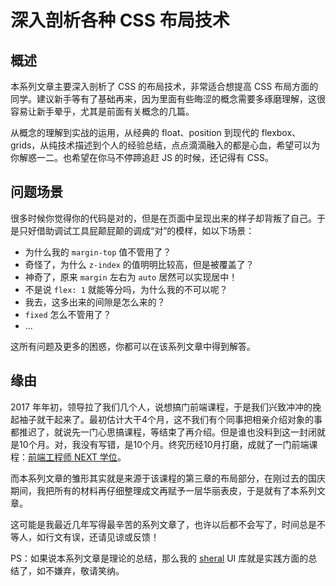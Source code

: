 # 深入剖析各种 CSS 布局技术

## 概述

本系列文章主要深入剖析了 CSS 的布局技术，非常适合想提高 CSS 布局方面的同学。建议新手等有了基础再来，因为里面有些晦涩的概念需要多琢磨理解，这很容易让新手晕乎，尤其是前面有关概念的几篇。

从概念的理解到实战的运用，从经典的 float、position 到现代的 flexbox、grids，从纯技术描述到个人的经验总结，点点滴滴融入的都是心血，希望可以为你解惑一二。也希望在你马不停蹄追赶 JS 的时候，还记得有 CSS。

## 问题场景

很多时候你觉得你的代码是对的，但是在页面中呈现出来的样子却背叛了自己。于是只好借助调试工具屁颠屁颠的调成“对”的模样，如以下场景：

- 为什么我的 `margin-top` 值不管用了？
- 奇怪了，为什么 `z-index` 的值明明比较高，但是被覆盖了？
- 神奇了，原来 `margin` 左右为 `auto` 居然可以实现居中！
- 不是说 `flex: 1` 就能等分吗，为什么我的不可以呢？
- 我去，这多出来的间隙是怎么来的？
- `fixed` 怎么不管用了？
- ...

这所有问题及更多的困惑，你都可以在该系列文章中得到解答。

## 缘由

2017 年年初，领导拉了我们几个人，说想搞门前端课程，于是我们兴致冲冲的挽起袖子就干起来了。最初估计大干4个月，这不我们有个同事把相亲介绍对象的事都推迟了，就说先一门心思搞课程，等结束了再介绍。但是谁也没料到这一封闭就是10个月。对，我没有写错，是10个月。终究历经10月打磨，成就了一门前端课程：[前端工程师 NEXT 学位](https://ke.qq.com/next/index.html)。

而本系列文章的雏形其实就是来源于该课程的第三章的布局部分，在刚过去的国庆期间，我把所有的材料再仔细整理成文再赋予一层华丽表皮，于是就有了本系列文章。

这可能是我最近几年写得最辛苦的系列文章了，也许以后都不会写了，时间总是不等人，如行文有误，还请见谅或反馈！

PS：如果说本系列文章是理论的总结，那么我的 [sheral](https://github.com/imweb/sheral) UI 库就是实践方面的总结了，如不嫌弃，敬请笑纳。



